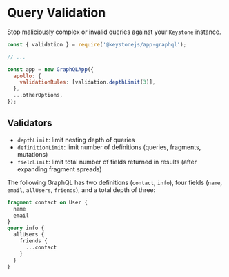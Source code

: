 <!--[meta]
section: api
title: Query Validation
order: 6
[meta]-->

# Query Validation

Stop maliciously complex or invalid queries against your `Keystone` instance.

```javascript
const { validation } = require('@keystonejs/app-graphql');

// ...

const app = new GraphQLApp({
  apollo: {
    validationRules: [validation.depthLimit(3)],
  },
  ...otherOptions,
});
```

## Validators

- `depthLimit`: limit nesting depth of queries
- `definitionLimit`: limit number of definitions (queries, fragments, mutations)
- `fieldLimit`: limit total number of fields returned in results (after expanding fragment spreads)

The following GraphQL has two definitions (`contact`, `info`), four fields (`name`, `email`, `allUsers`, `friends`), and a total depth of three:

```graphql
fragment contact on User {
  name
  email
}
query info {
  allUsers {
    friends {
      ...contact
    }
  }
}
```

